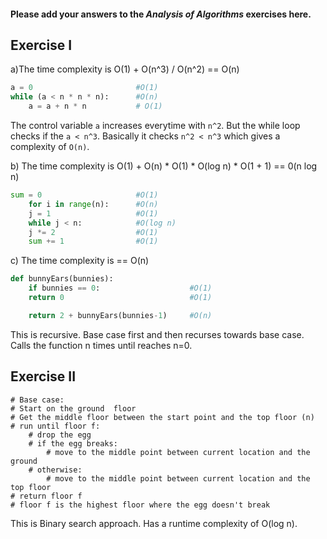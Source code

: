 #### Please add your answers to the ***Analysis of  Algorithms*** exercises here.

## Exercise I

a)The time complexity is O(1) + O(n^3) / O(n^2) == O(n)

```python
a = 0                       #O(1)
while (a < n * n * n):      #O(n)
    a = a + n * n           # O(1)

```
The control variable ```a``` increases everytime with ```n^2```.  But the while loop checks if the ```a < n^3```.  Basically it checks ```n^2 < n^3``` which gives a complexity of ```O(n)```.  


b) The time complexity is O(1) + O(n) * O(1) * O(log n) * O(1 + 1) == 0(n log n)

```python
sum = 0                     #O(1)
    for i in range(n):      #O(n)
    j = 1                   #O(1)
    while j < n:            #O(log n)
    j *= 2                  #O(1)
    sum += 1                #O(1)

```

c) The time complexity is == O(n)

```python
def bunnyEars(bunnies):     
    if bunnies == 0:                    #O(1)
    return 0                            #O(1)

    return 2 + bunnyEars(bunnies-1)     #O(n)

```
This is recursive.  Base case first and then recurses towards base case.  Calls the function n times until reaches n=0.  

## Exercise II

```
# Base case:
# Start on the ground  floor
# Get the middle floor between the start point and the top floor (n)
# run until floor f:
    # drop the egg
    # if the egg breaks:
        # move to the middle point between current location and the ground
    # otherwise:
        # move to the middle point between current location and the top floor
# return floor f
# floor f is the highest floor where the egg doesn't break

```
This is Binary search approach.  Has a runtime complexity of O(log n).  


